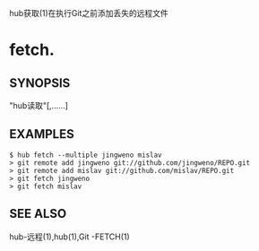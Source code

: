 
hub获取(1)在执行Git之前添加丢失的远程文件

# fetch.

## SYNOPSIS

"hub读取"<USER>[,<USER2>...…]

## EXAMPLES

```
$ hub fetch ‐‐multiple jingweno mislav
> git remote add jingweno git://github.com/jingweno/REPO.git
> git remote add mislav git://github.com/mislav/REPO.git
> git fetch jingweno
> git fetch mislav
```

## SEE ALSO

hub-远程(1),hub(1),Git -FETCH(1)
